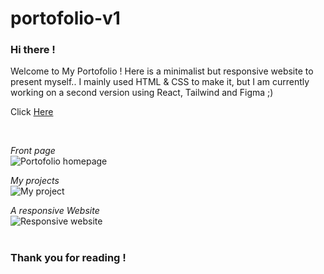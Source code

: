 # portofolio-v1

### Hi there ! 
Welcome to My Portofolio ! Here is a minimalist but responsive website to present myself..
I mainly used HTML & CSS to make it, but I am currently working on a second version using React, Tailwind and Figma ;)
<br>

Click <a href='https://zoeleca.github.io/'>Here</a>

<br>

<em>Front page</em><br>
![Portofolio homepage](https://github.com/zoeleca/zoeleca.github.io/assets/146814463/2a0bd5e5-7844-422b-833d-a2dd70f992fa)
<br>

<em>My projects</em><br>
![My project](https://github.com/zoeleca/zoeleca.github.io/assets/146814463/95eec3ec-26f8-4b61-b520-76a9ea04ca67)
<br>

<em>A responsive Website</em><br>
![Responsive website](https://github.com/zoeleca/zoeleca.github.io/assets/146814463/b47e2627-cd9f-4986-8d0f-134db3782986)
<br>
<br>

### Thank you for reading !
